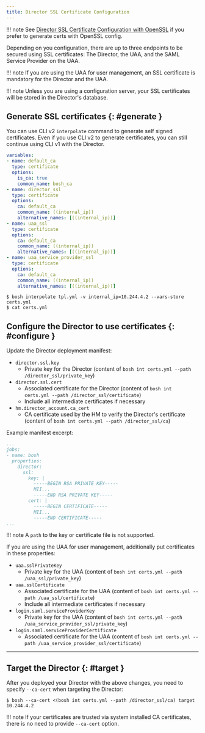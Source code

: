 ```yaml
---
title: Director SSL Certificate Configuration
---
```


!!! note
    See <a href="director-certs-openssl.html">Director SSL Certificate Configuration with OpenSSL</a> if you prefer to generate certs with OpenSSL config.

Depending on you configuration, there are up to three endpoints to be secured using SSL certificates: The Director, the UAA, and the SAML Service Provider on the UAA.

!!! note
    If you are using the UAA for user management, an SSL certificate is mandatory for the Director and the UAA.

!!! note
    Unless you are using a configuration server, your SSL certificates will be stored in the Director's database.

## Generate SSL certificates {: #generate }

You can use CLI v2 `interpolate` command to generate self signed certificates. Even if you use CLI v2 to generate certificates, you can still continue using CLI v1 with the Director.

```yaml
variables:
- name: default_ca
  type: certificate
  options:
    is_ca: true
    common_name: bosh_ca
- name: director_ssl
  type: certificate
  options:
    ca: default_ca
    common_name: ((internal_ip))
    alternative_names: [((internal_ip))]
- name: uaa_ssl
  type: certificate
  options:
    ca: default_ca
    common_name: ((internal_ip))
    alternative_names: [((internal_ip))]
- name: uaa_service_provider_ssl
  type: certificate
  options:
    ca: default_ca
    common_name: ((internal_ip))
    alternative_names: [((internal_ip))]
```

```shell
$ bosh interpolate tpl.yml -v internal_ip=10.244.4.2 --vars-store certs.yml
$ cat certs.yml
```

## Configure the Director to use certificates {: #configure }

Update the Director deployment manifest:

- `director.ssl.key`
    - Private key for the Director (content of `bosh int certs.yml --path /director_ssl/private_key`)
- `director.ssl.cert`
    - Associated certificate for the Director (content of `bosh int certs.yml --path /director_ssl/certificate`)
    - Include all intermediate certificates if necessary
- `hm.director_account.ca_cert`
    - CA certificate used by the HM to verify the Director's certificate (content of `bosh int certs.yml --path /director_ssl/ca`)

Example manifest excerpt:

```yaml
...
jobs:
- name: bosh
  properties:
    director:
      ssl:
        key: |
          -----BEGIN RSA PRIVATE KEY-----
          MII...
          -----END RSA PRIVATE KEY-----
        cert: |
          -----BEGIN CERTIFICATE-----
          MII...
          -----END CERTIFICATE-----
...
```

!!! note
    A `path` to the key or certificate file is not supported.

If you are using the UAA for user management, additionally put certificates in these properties:

- `uaa.sslPrivateKey`
    - Private key for the UAA (content of `bosh int certs.yml --path /uaa_ssl/private_key`)
- `uaa.sslCertificate`
    - Associated certificate for the UAA (content of `bosh int certs.yml --path /uaa_ssl/certificate`)
    - Include all intermediate certificates if necessary
- `login.saml.serviceProviderKey`
    - Private key for the UAA (content of `bosh int certs.yml --path /uaa_service_provider_ssl/private_key`)
- `login.saml.serviceProviderCertificate`
    - Associated certificate for the UAA (content of `bosh int certs.yml --path /uaa_service_provider_ssl/certificate`)

---
## Target the Director {: #target }

After you deployed your Director with the above changes, you need to specify `--ca-cert` when targeting the Director:

```shell
$ bosh --ca-cert <(bosh int certs.yml --path /director_ssl/ca) target 10.244.4.2
```

!!! note
    If your certificates are trusted via system installed CA certificates, there is no need to provide `--ca-cert` option.
